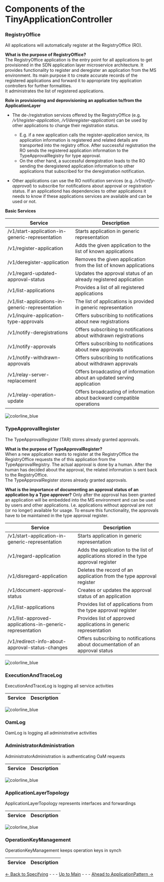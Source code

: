 # Components of the TinyApplicationController

### RegistryOffice
All applications will automatically register at the RegistryOffice (RO).

**What is the purpose of RegistryOffice?**  
The RegistryOffice application is the entry point for all applications to get provisioned in the SDN application layer microservice architecture. It provides functionality to register and deregister an application from the MS environment. Its main purpose it to create accurate records of the registered applications and forward it to appropriate tiny application controllers for further formalities.  
It administrates the list of registered applications.

**Role in provisioning and deprovisioning an application to/from the ApplicationLayer**  
* The de-/registration services offered by the RegistryOffice (e.g. */v1/register-application*, */v1/deregister-application*) can be used by other applications to change their registration status. 
    * E.g. if a new application calls the register-application service, its application information is registered and related details are transported into the registry office. After successful registration the RO sends the registered application information to the TypeApprovalRegistry for type approval. 
    * On the other hand, a successful deregistration leads to the RO sending the deregistered application information to other applications that subscribed for the deregistration notification.  

* Other applications can use the RO notification services (e.g. */v1/notify-approval*) to subscribe for notifications about approval or registration status. If an applicationd has dependencies to other applications it needs to know if these applications services are available and can be used or not.

**Basic Services**  

|Service|Description|
|---|---|
|/v1/start-application-in-generic-representation | Starts application in generic representation|
|/v1/register-application | Adds the given application to the list of known applications|
|/v1/deregister-application | Removes the given application from the list of known applications|
|/v1/regard-updated-approval-status | Updates the approval status of an already registered application|
|/v1/list-applications | Provides a list of all registered applications|
|/v1/list-applications-in-generic-representation | The list of applications is provided in generic representation|
|/v1/inquire-application-type-approvals | Offers subscribing to notifications about new registrations|
|/v1/notify-deregistrations | Offers subscribing to notifications about withdrawn registrations|
|/v1/notify-approvals | Offers subscribing to notifications about new approvals|
|/v1/notify-withdrawn-approvals | Offers subscribing to notifications about withdrawn approvals|
|/v1/relay-server-replacement | Offers broadcasting of information about an updated serving application|
|/v1/relay-operation-update | Offers broadcasting of information about backward compatible operations|

![colorline_blue](https://user-images.githubusercontent.com/57349523/154715704-2e1a7c51-17c2-47af-a46a-85bd613f4a53.jpg)

### TypeApprovalRegister
The TypeApprovalRegister (TAR) stores already granted approvals.

**What is the purpose of TypeApprovalRegister?**  
When a new application wants to register at the RegistryOffice the RegistryOffice requests the of this application from the TypeApprovalRegistry. 
The actual approval is done by a human. After the human has decided about the approval, the related information is sent back to the RegistryOffice.  
The TypeApprovalRegister stores already granted approvals.

**What is the importance of documenting an approval status of an application by a Type approver?**
Only after the approval has been granted an application will be embedded into the MS environment and can be used by users and other applications. 
I.e. applications without approval are not (or no longer) available for usage. To ensure this functionality, the approvals have to be maintained 
in the type approval register.

|Service|Description|
|---|---|
| /v1/start-application-in-generic-representation | Starts application in generic representation |
| /v1/regard-application | Adds the application to the list of applications stored in the type approval register |
| /v1/disregard-application | Deletes the record of an application from the type approval register |
| /v1/document-approval-status | Creates or updates the approval status of an application |
| /v1/list-applications | Provides list of applications from the type approval register |
| /v1/list-approved-applications-in-generic-representation | Provides list of approved applications in generic representation |
| /v1/redirect-info-about-approval-status-changes | Offers subscribing to notifications about documentation of an approval status |



![colorline_blue](https://user-images.githubusercontent.com/57349523/154715704-2e1a7c51-17c2-47af-a46a-85bd613f4a53.jpg)

### ExecutionAndTraceLog
ExecutionAndTraceLog is logging all service activities

|Service|Description|
|---|---|

![colorline_blue](https://user-images.githubusercontent.com/57349523/154715704-2e1a7c51-17c2-47af-a46a-85bd613f4a53.jpg)

### OamLog
OamLog is logging all administrative activities


### AdministratorAdministration
AdministratorAdministration is authenticating OaM requests


|Service|Description|
|---|---|

![colorline_blue](https://user-images.githubusercontent.com/57349523/154715704-2e1a7c51-17c2-47af-a46a-85bd613f4a53.jpg)


### ApplicationLayerTopology
ApplicationLayerTopology represents interfaces and forwardings

|Service|Description|
|---|---|

![colorline_blue](https://user-images.githubusercontent.com/57349523/154715704-2e1a7c51-17c2-47af-a46a-85bd613f4a53.jpg)


### OperationKeyManagement
OperationKeyManagement keeps operation keys in synch

|Service|Description|
|---|---|


[<- Back to Specifying](../SpecifyingApplications/SpecifyingApplications.md) - - - [Up to Main](../Main.md) - - - [Ahead to ApplicationPattern ->](../ElementsApplicationPattern/ElementsApplicationPattern.md)
